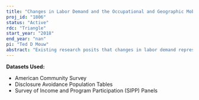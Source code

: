 ```yaml
---
title: "Changes in Labor Demand and the Occupational and Geographic Mobility of U.S. Workers"
proj_id: "1806"
status: "Active"
rdc: "Triangle"
start_year: "2018"
end_year: "nan"
pi: "Ted D Mouw"
abstract: "Existing research posits that changes in labor demand represent a source of labor market instability regardless of why the changes in demand arise. I will describe the impact of changes in labor demand on occupational and geographic mobility using data from the Survey of Income and Program Participation (SIPP) and American Community Survey. I will also evaluate the relative performance of public, confidential, and synthetic versions of the SIPP while conducting an analysis of geographic mobility via the process of worker reallocation due to labor demand shocks. Further, I will analyze the process of worker reallocation to different occupations and geographic regions in response to labor demand shocks, the speed with which the labor market adjusts to instability, and resulting impacts on worker well-being."
---
```


**Datasets Used:**

  - American Community Survey 
  - Disclosure Avoidance Population Tables 
  - Survey of Income and Program Participation (SIPP) Panels 


